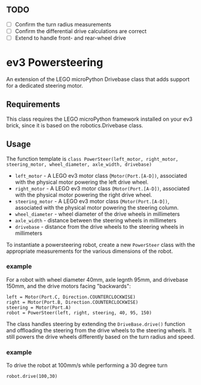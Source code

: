## TODO

- [ ] Confirm the turn radius measurements
- [ ] Confirm the differential drive calculations are correct
- [ ] Extend to handle front- and rear-wheel drive

# ev3 Powersteering

An extension of the LEGO microPython Drivebase class that adds support for a dedicated steering motor.

## Requirements

This class requires the LEGO microPython framework installed on your ev3 brick, since it is based on the robotics.Drivebase class. 

## Usage

The function template is
`class PowerSteer(left_motor, right_motor, steering_motor, wheel_diameter, axle_width, drivebase)`

- `left_motor` - A LEGO ev3 motor class (`Motor(Port.[A-D])`, associated with the physical motor powering the left drive wheel.
- `right_motor` - A LEGO ev3 motor class (`Motor(Port.[A-D])`, associated with the physical motor powering the right drive wheel.
- `steering_motor` - A LEGO ev3 motor class (`Motor(Port.[A-D])`, associated with the physical motor powering the steering column.
- `wheel_diameter` - wheel diameter of the drive wheels in millimeters
- `axle_width` - distance between the steering wheels in millimeters
- `drivebase` - distance from the drive wheels to the steering wheels in millimeters

To instantiate a powersteering robot, create a new `PowerSteer` class with the appropriate measurements for the various dimensions of the robot.

### example

For a robot with wheel diameter 40mm, axle legnth 95mm, and drivebase 150mm, and the drive motors facing "backwards": 

```
left = Motor(Port.C, Direction.COUNTERCLOCKWISE)
right = Motor(Port.B, Direction.COUNTERCLOCKWISE)
steering = Motor(Port.A)
robot = PowerSteer(left, right, steering, 40, 95, 150)
```

The class handles steering by extending the `DriveBase.drive()` function and offloading the steering from the drive wheels to the steering wheels. It still powers the drive wheels differently based on the turn radius and speed.

### example

To drive the robot at 100mm/s while performing a 30 degree turn

```
robot.drive(100,30)
```

